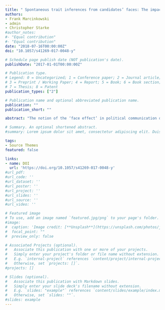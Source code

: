 ```yaml
---
title: " Spontaneous trait inferences from candidates’ faces: The impact of the face effect on election outcomes in Germany."
authors:
- Frank Marcinkowski
- admin
- Christopher Starke
#author_notes:
#- "Equal contribution"
#- "Equal contribution"
date: "2018-07-16T00:00:00Z"
doi: "10.1057/s41269-017-0048-y"

# Schedule page publish date (NOT publication's date).
publishDate: "2017-01-01T00:00:00Z"

# Publication type.
# Legend: 0 = Uncategorized; 1 = Conference paper; 2 = Journal article;
# 3 = Preprint / Working Paper; 4 = Report; 5 = Book; 6 = Book section;
# 7 = Thesis; 8 = Patent
publication_types: ["2"]

# Publication name and optional abbreviated publication name.
publication: ""
publication_short: ""

abstract: "The notion of the ‘face effect’ in political communication denotes a process by which people spontaneously infer the personal character traits of political candidates (e.g., competence, attractiveness) from campaign portrait photographs and election posters. Previous research has shown that those spontaneous trait inferences (STIs) affect people’s voting decisions. Combining survey responses, election results from official statistics, and aggregate data, the present study demonstrates that STIs of competence, attractiveness, and leadership help to predict the outcome of direct election in Germany. Furthermore, results suggest that even when controlled for context variables, judgments about a candidate’s competence solely derived from his or her face are connected to the difference in vote shares between the winning candidate and the runner-up. Effects are particularly strong when newcomers compete against each other."

# Summary. An optional shortened abstract.
#summary: Lorem ipsum dolor sit amet, consectetur adipiscing elit. Duis posuere tellus ac convallis placerat. Proin tincidunt magna sed ex sollicitudin condimentum.

tags:
- Source Themes
featured: false

links:
- name: DOI
  url: 'https://doi.org/10.1057/s41269-017-0048-y'
#url_pdf:
#url_code: ''
#url_dataset: ''
#url_poster: ''
#url_project: ''
#url_slides: ''
#url_source: ''
#url_video: ''

# Featured image
# To use, add an image named `featured.jpg/png` to your page's folder. 
#image:
#  caption: 'Image credit: [**Unsplash**](https://unsplash.com/photos/jdD8gXaTZsc)'
#  focal_point: ""
#  preview_only: false

# Associated Projects (optional).
#   Associate this publication with one or more of your projects.
#   Simply enter your project's folder or file name without extension.
#   E.g. `internal-project` references `content/project/internal-project/index.md`.
#   Otherwise, set `projects: []`.
#projects: []

# Slides (optional).
#   Associate this publication with Markdown slides.
#   Simply enter your slide deck's filename without extension.
#   E.g. `slides: "example"` references `content/slides/example/index.md`.
#   Otherwise, set `slides: ""`.
#slides: example
---
```

